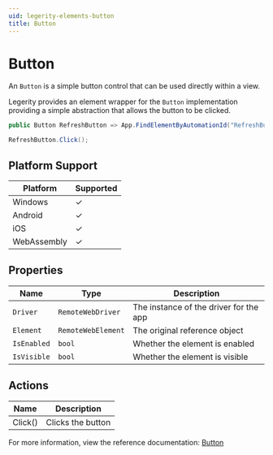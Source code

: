 ```yaml
---
uid: legerity-elements-button
title: Button
---
```


# Button

An `Button` is a simple button control that can be used directly within a view.

Legerity provides an element wrapper for the `Button` implementation providing a simple abstraction that allows the button to be clicked.

```csharp
public Button RefreshButton => App.FindElementByAutomationId("RefreshButton");

RefreshButton.Click();
```

## Platform Support

| Platform | Supported |
|-|-|
| Windows | &check; |
| Android | &check; |
| iOS | &check; |
| WebAssembly | &check; |

## Properties

| Name | Type | Description |
|-|-|-|
| `Driver` | `RemoteWebDriver` | The instance of the driver for the app |
| `Element` | `RemoteWebElement` | The original reference object |
| `IsEnabled` | `bool` | Whether the element is enabled |
| `IsVisible` | `bool` | Whether the element is visible |

## Actions

| Name | Description |
|-|-|
| Click() | Clicks the button |

For more information, view the reference documentation: [Button](xref:Legerity.Uno.Elements.Button)

